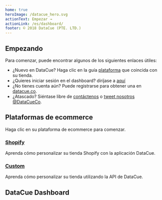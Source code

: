 ```yaml
---
home: true
heroImage: /datacue_hero.svg
actionText: Empezar →
actionLink: /es/dashboard/
footer: © 2018 DataCue (PTE. LTD.)
---
```


## Empezando

Para comenzar, puede encontrar algunos de los siguientes enlaces útiles:

- ¿Nuevo en DataCue? Haga clic en la guía [plataforma](#plataformas-de-ecommerce) que coincida con su tienda.
- ¿Quieres iniciar sesión en el dashboard? diríjase a [aquí](https://app.datacue.co/)
- ¿No tienes cuenta aún? Puede registrarse para obtener una en [datacue.co](https://datacue.co/sign-up).
- ¿Atascado? Siéntase libre de [contáctenos](https://datacue.co/contact) o [tweet nosotros @DataCueCo](https://twitter.com/datacueco).

## Plataformas de ecommerce

Haga clic en su plataforma de ecommerce para comenzar.

### [Shopify](/shopify/)
Aprenda cómo personalizar su tienda Shopify con la aplicación DataCue.

### [Custom](/custom/)
Aprenda cómo personalizar su tienda utilizando la API de DataCue.

## DataCue Dashboard

<ArticleIndex type="dashboard" lang="es" />
